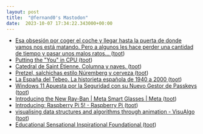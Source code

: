 ```yaml
---
layout: post
title:  "@fernand0's Mastodon"
date:  2023-10-07 17:34:22.343000+00:00
---
```

*  [Esa obsesión por coger el coche y llegar hasta la puerta de donde vamos nos está matando. Pero a algunos les hace perder una cantidad de tiempo y pasar unos malos ratos... ](https://mastodon.social/@fernand0/111194935283904612) ([toot](https://mastodon.social/@fernand0/111194935283904612))
*  [Putting the "You" in CPU ](https://cpu.land) ([toot](https://mastodon.social/@fernand0/111194928372790164))
*  [Catedral de Saint Étienne. Columna y naves. ](https://www.flickr.com/photos/fernand0/53235607417) ([toot](https://mastodon.social/@fernand0/111194892487862950))
*  [Pretzel, salchichas estilo Núremberg y cerveza ](https://avecesunafoto.wordpress.com/2023/10/07/pretzel-salchichas-estilo-nuremberg-y-cerveza) ([toot](https://mastodon.social/@fernand0/111194851153831431))
*  [La España del Tebeo. La historieta española de 1940 a 2000 ](https://fotografiasenmovimiento.wordpress.com/2023/10/07/la-espana-del-tebeo-la-historieta-espanola-de-1940-a-2000) ([toot](https://mastodon.social/@fernand0/111194734775254063))
*  [Windows 11 Apuesta por la Seguridad con su Nuevo Gestor de Passkeys ](https://wwwhatsnew.com/2023/09/25/windows-11-apuesta-por-la-seguridad-con-su-nuevo-gestor-de-passkeys) ([toot](https://mastodon.social/@fernand0/111194616734035465))
*  [Introducing the New Ray-Ban \| Meta Smart Glasses \| Meta ](https://about.fb.com/news/2023/09/new-ray-ban-meta-smart-glasses) ([toot](https://mastodon.social/@fernand0/111194413498675040))
*  [Introducing: Raspberry Pi 5! - Raspberry Pi ](https://www.raspberrypi.com/news/introducing-raspberry-pi-5) ([toot](https://mastodon.social/@fernand0/111194277084412613))
*  [visualising data structures and algorithms through animation - VisuAlgo ](https://visualgo.net/e) ([toot](https://mastodon.social/@fernand0/111193940994018619))
*  [Educational Sensational Inspirational Foundational ](https://esif.dev) ([toot](https://mastodon.social/@fernand0/111193816019986784))
